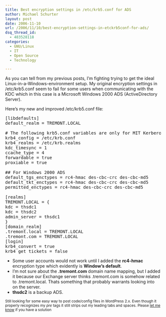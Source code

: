 ```yaml
---
title: Best encryption settings in /etc/krb5.conf for ADS
author: Michael Schurter
layout: post
date: 2006-11-10
url: /2006/11/10/best-encryption-settings-in-etckrb5conf-for-ads/
dsq_thread_id:
  - 483528118
categories:
  - GNU/Linux
  - IT
  - Open Source
  - Technology

---
```

As you can tell from my previous posts, I&#8217;m fighting trying to get the ideal Linux-in-a-Windows-environment setup. My original encryption settings in /etc/krb5.conf seem to fail for some users when communicating with the KDC which in this case is a Microsoft Windows 2000 ADS (ActiveDirectory Server).

Here&#8217;s my new and improved /etc/krb5.conf file:

<pre>[libdefaults]
default_realm = TREMONT.LOCAL

# The following krb5.conf variables are only for MIT Kerberos.
krb4_config = /etc/krb.conf
krb4_realms = /etc/krb.realms
kdc_timesync = 1
ccache_type = 4
forwardable = true
proxiable = true

## For Windows 2000 ADS
default_tgs_enctypes = rc4-hmac des-cbc-crc des-cbc-md5
default_tkt_enctypes = rc4-hmac des-cbc-crc des-cbc-md5
permitted_enctypes = rc4-hmac des-cbc-crc des-cbc-md5

[realms]
TREMONT.LOCAL = {
kdc = thsdc1
kdc = thsdc2
admin_server = thsdc1
}
[domain_realm]
.tremont.local = TREMONT.LOCAL
.tremont.com = TREMONT.LOCAL
[login]
krb4_convert = true
krb4_get_tickets = false</pre>

  * Some user accounts would not work until I added the **rc4-hmac** encryption type which evidently is **Window&#8217;s default**.
  * I&#8217;m not sure about the **.tremont.com** domain name mapping, but I added it because our Exchange server thinks .tremont.com is somehow related to .tremont.local. Thats something that probably warrants looking into on the server.
  * **thsdc2** is a backup ADS.

<small>Still looking for some easy way to post code/config files in WordPress 2.x. Even though it properly recognizes my <em>pre</em> tags it still strips out my leading tabs and spaces. Please <a href="mailto:michael@susens-schurter.com">let me know</a> if you have a solution</small>